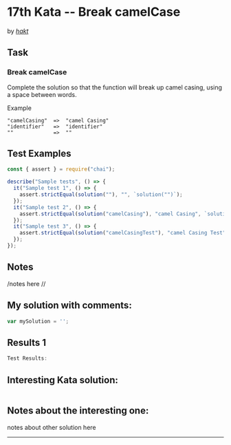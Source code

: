 # 17th Kata -- Break camelCase



by *[hakt](https://www.codewars.com/users/hakt)*


## Task

### Break camelCase


Complete the solution so that the function will break up camel casing, using a space between words.

Example
```
"camelCasing"  =>  "camel Casing"
"identifier"   =>  "identifier"
""             =>  ""
```

## Test Examples

```js
const { assert } = require("chai");

describe("Sample tests", () => {
  it("Sample test 1", () => {
    assert.strictEqual(solution(""), "", `solution("")`);
  });
  it("Sample test 2", () => {
    assert.strictEqual(solution("camelCasing"), "camel Casing", `solution("camelCasing")`);
  });
  it("Sample test 3", () => {
    assert.strictEqual(solution("camelCasingTest"), "camel Casing Test", `solution("camelCasingTest")`);
  });
});

```


## Notes


/notes here //

## My solution with comments:

```js
var mySolution = '';
```


## Results 1

```js
Test Results:
```

## Interesting Kata solution:

```js


```

## Notes about the interesting one:

notes about other solution here


---